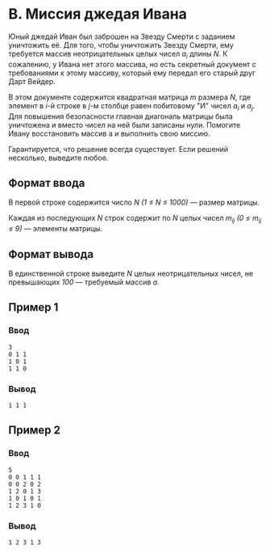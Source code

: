 # B. Миссия джедая Ивана

Юный джедай Иван был заброшен на Звезду Смерти с заданием уничтожить её. Для того, чтобы уничтожить Звезду Смерти, ему
требуется массив неотрицательных целых чисел _a<sub>i</sub>_ длины _N_. К сожалению, у Ивана нет этого массива, но есть
секретный документ с требованиями к этому массиву, который ему передал его старый друг Дарт Вейдер.

В этом документе содержится квадратная матрица _m_ размера _N_, где элемент в _i_-й строке в _j_-м столбце равен
побитовому "И" чисел _a<sub>i</sub>_ и _a<sub>j</sub>_. Для повышения безопасности главная диагональ матрицы была
уничтожена и вместо чисел на ней были записаны нули. Помогите Ивану восстановить массив a и выполнить свою миссию.

Гарантируется, что решение всегда существует. Если решений несколько, выведите любое.

## Формат ввода

В первой строке содержится число _N (1 ≤ N ≤ 1000)_ — размер матрицы.

Каждая из последующих _N_ строк содержит по _N_ целых чисел _m<sub>ij</sub> (0 ≤ m<sub>ij</sub> ≤ 9)_ — элементы
матрицы.

## Формат вывода

В единственной строке выведите _N_ целых неотрицательных чисел, не превышающих _100_ — требуемый массив _a_.

## Пример 1

### Ввод

    3
    0 1 1
    1 0 1
    1 1 0

### Вывод

    1 1 1 

## Пример 2

### Ввод

    5
    0 0 1 1 1
    0 0 2 0 2
    1 2 0 1 3
    1 0 1 0 1
    1 2 3 1 0

### Вывод

    1 2 3 1 3 